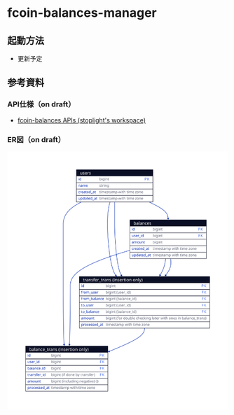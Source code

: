 # fcoin-balances-manager

## 起動方法

- 更新予定

## 参考資料

### API仕様（on draft）

- [fcoin-balances APIs (stoplight's workspace)](https://retail-ai.stoplight.io/docs/fcoin-balances-manager/m82708lnwhw7z-fcoin-balances)

### ER図（on draft）

![ER Diagram on draft](/reference/ER_draft.svg "ER Diagram on draft")
